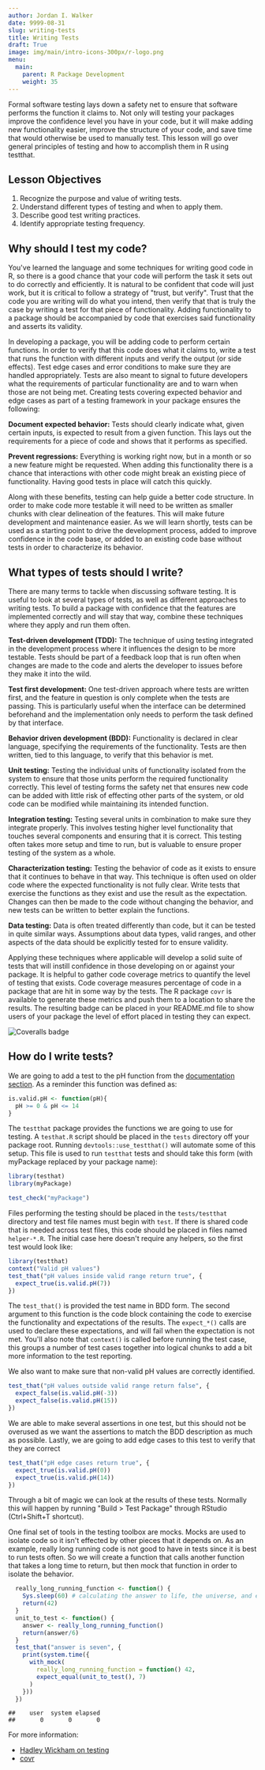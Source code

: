 ```yaml
---
author: Jordan I. Walker
date: 9999-08-31
slug: writing-tests
title: Writing Tests
draft: True
image: img/main/intro-icons-300px/r-logo.png
menu:
  main:
    parent: R Package Development
    weight: 35
---
```

Formal software testing lays down a safety net to ensure that software performs the function it claims to. Not only will testing your packages improve the confidence level you have in your code, but it will make adding new functionality easier, improve the structure of your code, and save time that would otherwise be used to manually test. This lesson will go over general principles of testing and how to accomplish them in R using testthat.

Lesson Objectives
-----------------

1.  Recognize the purpose and value of writing tests.
2.  Understand different types of testing and when to apply them.
3.  Describe good test writing practices.
4.  Identify appropriate testing frequency.

Why should I test my code?
--------------------------

You've learned the language and some techniques for writing good code in R, so there is a good chance that your code will perform the task it sets out to do correctly and efficiently. It is natural to be confident that code will just work, but it is critical to follow a strategy of "trust, but verify". Trust that the code you are writing will do what you intend, then verify that that is truly the case by writing a test for that piece of functionality. Adding functionality to a package should be accompanied by code that exercises said functionality and asserts its validity.

In developing a package, you will be adding code to perform certain functions. In order to verify that this code does what it claims to, write a test that runs the function with different inputs and verify the output (or side effects). Test edge cases and error conditions to make sure they are handled appropriately. Tests are also meant to signal to future developers what the requirements of particular functionality are and to warn when those are not being met. Creating tests covering expected behavior and edge cases as part of a testing framework in your package ensures the following:

**Document expected behavior:** Tests should clearly indicate what, given certain inputs, is expected to result from a given function. This lays out the requirements for a piece of code and shows that it performs as specified.

**Prevent regressions:** Everything is working right now, but in a month or so a new feature might be requested. When adding this functionality there is a chance that interactions with other code might break an existing piece of functionality. Having good tests in place will catch this quickly.

Along with these benefits, testing can help guide a better code structure. In order to make code more testable it will need to be written as smaller chunks with clear delineation of the features. This will make future development and maintenance easier. As we will learn shortly, tests can be used as a starting point to drive the development process, added to improve confidence in the code base, or added to an existing code base without tests in order to characterize its behavior.

What types of tests should I write?
-----------------------------------

There are many terms to tackle when discussing software testing. It is useful to look at several types of tests, as well as different approaches to writing tests. To build a package with confidence that the features are implemented correctly and will stay that way, combine these techniques where they apply and run them often.

**Test-driven development (TDD):** The technique of using testing integrated in the development process where it influences the design to be more testable. Tests should be part of a feedback loop that is run often when changes are made to the code and alerts the developer to issues before they make it into the wild.

**Test first development:** One test-driven approach where tests are written first, and the feature in question is only complete when the tests are passing. This is particularly useful when the interface can be determined beforehand and the implementation only needs to perform the task defined by that interface.

**Behavior driven development (BDD):** Functionality is declared in clear language, specifying the requirements of the functionality. Tests are then written, tied to this language, to verify that this behavior is met.

**Unit testing:** Testing the individual units of functionality isolated from the system to ensure that those units perform the required functionality correctly. This level of testing forms the safety net that ensures new code can be added with little risk of effecting other parts of the system, or old code can be modified while maintaining its intended function.

**Integration testing:** Testing several units in combination to make sure they integrate properly. This involves testing higher level functionality that touches several components and ensuring that it is correct. This testing often takes more setup and time to run, but is valuable to ensure proper testing of the system as a whole.

**Characterization testing:** Testing the behavior of code as it exists to ensure that it continues to behave in that way. This technique is often used on older code where the expected functionality is not fully clear. Write tests that exercise the functions as they exist and use the result as the expectation. Changes can then be made to the code without changing the behavior, and new tests can be written to better explain the functions.

**Data testing:** Data is often treated differently than code, but it can be tested in quite similar ways. Assumptions about data types, valid ranges, and other aspects of the data should be explicitly tested for to ensure validity.

Applying these techniques where applicable will develop a solid suite of tests that will instill confidence in those developing on or against your package. It is helpful to gather code coverage metrics to quantify the level of testing that exists. Code coverage measures percentage of code in a package that are hit in some way by the tests. The R package `covr` is available to generate these metrics and push them to a location to share the results. The resulting badge can be placed in your README.md file to show users of your package the level of effort placed in testing they can expect.

![Coveralls badge](../static/img/coveralls.png#inline-img "100% coverage")

How do I write tests?
---------------------

We are going to add a test to the pH function from the [documentation section](../doc). As a reminder this function was defined as:

``` r
is.valid.pH <- function(pH){
  pH >= 0 & pH <= 14
}
```

The `testthat` package provides the functions we are going to use for testing. A `testhat.R` script should be placed in the `tests` directory off your package root. Running `devtools::use_testthat()` will automate some of this setup. This file is used to run `testthat` tests and should take this form (with myPackage replaced by your package name):

``` r
library(testhat)
library(myPackage)

test_check("myPackage")
```

Files performing the testing should be placed in the `tests/testthat` directory and test file names must begin with `test`. If there is shared code that is needed across test files, this code should be placed in files named `helper-*.R`. The initial case here doesn't require any helpers, so the first test would look like:

``` r
library(testthat)
context("Valid pH values")
test_that("pH values inside valid range return true", {
  expect_true(is.valid.pH(7))
})
```

The `test_that()` is provided the test name in BDD form. The second argument to this function is the code block containing the code to exercise the functionality and expectations of the results. The `expect_*()` calls are used to declare these expectations, and will fail when the expectation is not met. You'll also note that `context()` is called before running the test case, this groups a number of test cases together into logical chunks to add a bit more information to the test reporting.

We also want to make sure that non-valid pH values are correctly identified.

``` r
test_that("pH values outside valid range return false", {
  expect_false(is.valid.pH(-3))
  expect_false(is.valid.pH(15))
})
```

We are able to make several assertions in one test, but this should not be overused as we want the assertions to match the BDD description as much as possible. Lastly, we are going to add edge cases to this test to verify that they are correct

``` r
test_that("pH edge cases return true", {
  expect_true(is.valid.pH(0))
  expect_true(is.valid.pH(14))
})
```

Through a bit of magic we can look at the results of these tests. Normally this will happen by running "Build &gt; Test Package" through RStudio (Ctrl+Shift+T shortcut).

One final set of tools in the testing toolbox are mocks. Mocks are used to isolate code so it isn't effected by other pieces that it depends on. As an example, really long running code is not good to have in tests since it is best to run tests often. So we will create a function that calls another function that takes a long time to return, but then mock that function in order to isolate the behavior.

``` r
  really_long_running_function <- function() {
    Sys.sleep(60) # calculating the answer to life, the universe, and everything
    return(42)
  }
  unit_to_test <- function() {
    answer <- really_long_running_function()
    return(answer/6)
  }
  test_that("answer is seven", {
    print(system.time({
      with_mock(
        really_long_running_function = function() 42,
        expect_equal(unit_to_test(), 7)
      )
    }))
  })
```

    ##    user  system elapsed 
    ##       0       0       0

For more information:

-   [Hadley Wickham on testing](http://r-pkgs.had.co.nz/tests.html)
-   [covr](https://cran.r-project.org/web/packages/covr/index.html)
